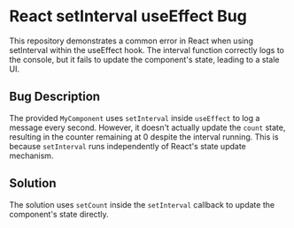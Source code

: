 # React setInterval useEffect Bug

This repository demonstrates a common error in React when using setInterval within the useEffect hook. The interval function correctly logs to the console, but it fails to update the component's state, leading to a stale UI.

## Bug Description
The provided `MyComponent` uses `setInterval` inside `useEffect` to log a message every second.  However, it doesn't actually update the `count` state, resulting in the counter remaining at 0 despite the interval running.  This is because `setInterval` runs independently of React's state update mechanism.

## Solution
The solution uses `setCount` inside the `setInterval` callback to update the component's state directly.